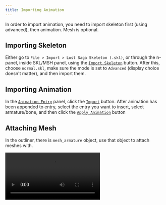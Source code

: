 ```yaml
---
title: Importing Animation
---
```


In order to import animation, you need to import skeleton first (using advanced), then animation. Mesh is optional.

## Importing Skeleton
Either go to `File > Import > Lost Saga Skeleton (.skl)`, or through the n-panel, inside SKL/MSH panel, using the [`Import Skeleton`](../SKL%20MSH%20Panel/skeleton_import.md) button. After this, choose `normal.skl`, make sure the mode is set to `Advanced` (display choice doesn't matter), and then import them.

## Importing Animation
In the [`Animation Entry`](../ANI%20Panel/animation_entry.md) panel, click the [`Import`](../ANI%20Panel/animation_entry.md#entry-import) button. After animation has been appended to entry, select the entry you want to insert, select armature/bone, and then click the [`Apply Animation`](../ANI%20Panel/animation_entry.md#apply-animation) button

## Attaching Mesh
In the outliner, there is `mesh_armature` object, use that object to attach meshes with.


![type:video](../videos/animation_import.mp4)